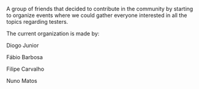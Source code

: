 
A group of friends that decided to contribute in the community by starting to organize events where we could gather everyone interested in all the topics regarding testers.

The current organization is made by:

Diogo Junior

Fábio Barbosa

Filipe Carvalho

Nuno Matos
